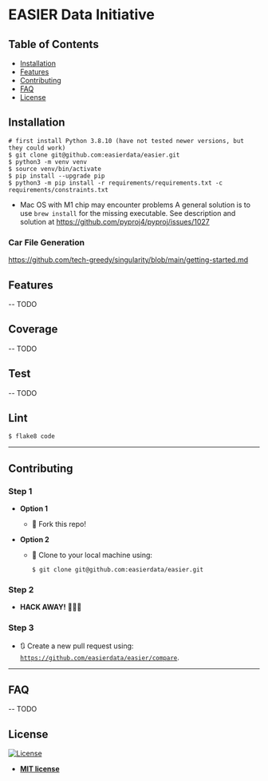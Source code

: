 # EASIER Data Initiative
## Table of Contents

- [Installation](#installation)
- [Features](#features)
- [Contributing](#contributing)
- [FAQ](#faq)
- [License](#license)

## Installation

```shell
# first install Python 3.8.10 (have not tested newer versions, but they could work)
$ git clone git@github.com:easierdata/easier.git
$ python3 -m venv venv
$ source venv/bin/activate
$ pip install --upgrade pip
$ python3 -m pip install -r requirements/requirements.txt -c requirements/constraints.txt
```
- Mac OS with M1 chip may encounter problems
A general solution is to use `brew install` for the missing executable.
See description and solution at https://github.com/pyproj4/pyproj/issues/1027

### Car File Generation
https://github.com/tech-greedy/singularity/blob/main/getting-started.md

## Features
-- TODO
## Coverage
-- TODO
## Test
-- TODO
## Lint
```shell
$ flake8 code
```

---

## Contributing
### Step 1

- **Option 1**
  - 🍴 Fork this repo!

- **Option 2**
  - 👯 Clone to your local machine using:
    ```shell
    $ git clone git@github.com:easierdata/easier.git
    ```
### Step 2

- **HACK AWAY!** 🔨🔨🔨
### Step 3

- 🔃 Create a new pull request using:
  <a href="https://github.com/easierdata/easier/compare" rel="noopener noreferrer" target="_blank">
  `https://github.com/easierdata/easier/compare`</a>.

---

## FAQ
-- TODO
## License

[![License](http://img.shields.io/:license-mit-blue.svg?style=flat-square)](http://badges.mit-license.org)

- **[MIT license](http://opensource.org/licenses/mit-license.php)**

